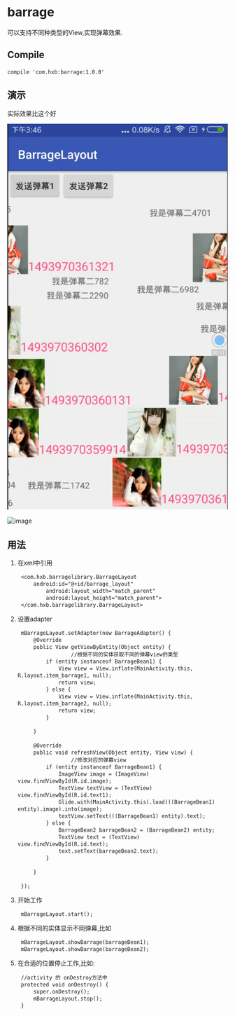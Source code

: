 
# barrage
可以支持不同种类型的View,实现弹幕效果.
## Compile

	compile 'com.hxb:barrage:1.0.0'
 
## 演示

实际效果比这个好

 ![image](https://github.com/hello-hxb/barrage/blob/master/barragelayout.png)

 ![image](https://github.com/hello-hxb/barrage/blob/master/barrage.gif)
 
## 用法
1. 在xml中引用
		     
		<com.hxb.barragelibrary.BarrageLayout
			android:id="@+id/barrage_layout"
		        android:layout_width="match_parent"
		        android:layout_height="match_parent">
		</com.hxb.barragelibrary.BarrageLayout>
2. 设置adapter

        mBarrageLayout.setAdapter(new BarrageAdapter() {
            @Override
            public View getViewByEntity(Object entity) {
				        //根据不同的实体获取不同的弹幕view的类型
                if (entity instanceof BarrageBean1) {
                    View view = View.inflate(MainActivity.this, R.layout.item_barrage1, null);
                    return view;
                } else {
                    View view = View.inflate(MainActivity.this, R.layout.item_barrage2, null);
                    return view;
                }

            }

            @Override
            public void refreshView(Object entity, View view) {
			        	//修改对应的弹幕view
                if (entity instanceof BarrageBean1) {
                    ImageView image = (ImageView) view.findViewById(R.id.image);
                    TextView textView = (TextView) view.findViewById(R.id.text1);
                    Glide.with(MainActivity.this).load(((BarrageBean1) entity).image).into(image);
                    textView.setText(((BarrageBean1) entity).text);
                } else {
                    BarrageBean2 barrageBean2 = (BarrageBean2) entity;
                    TextView text = (TextView) view.findViewById(R.id.text);
                    text.setText(barrageBean2.text);
                }

            }

        });
3. 开始工作

		mBarrageLayout.start();
    
4. 根据不同的实体显示不同弹幕,比如

		mBarrageLayout.showBarrage(barrageBean1);
		mBarrageLayout.showBarrage(barrageBean2);
	 
5. 在合适的位置停止工作,比如:

		//activity 的 onDestroy方法中
		protected void onDestroy() {
			super.onDestroy();
			mBarrageLayout.stop();
		}

